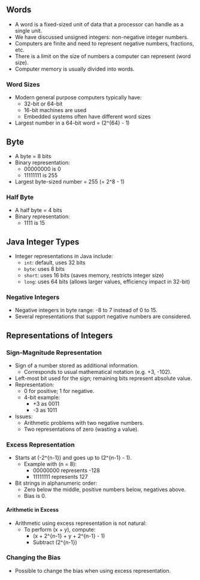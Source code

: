 ## Words
- A word is a fixed-sized unit of data that a processor can handle as a single unit.
- We have discussed unsigned integers: non-negative integer numbers.
- Computers are finite and need to represent negative numbers, fractions, etc.
- There is a limit on the size of numbers a computer can represent (word size).
- Computer memory is usually divided into words.

### Word Sizes
- Modern general purpose computers typically have:
  - 32-bit or 64-bit
  - 16-bit machines are used 
  - Embedded systems often have different word sizes
- Largest number in a 64-bit word = \(2^{64} - 1\)

## Byte
- A byte = 8 bits
- Binary representation:
  - 00000000 is 0
  - 11111111 is 255
- Largest byte-sized number = 255 \(= 2^8 - 1\)

### Half Byte
- A half byte = 4 bits
- Binary representation:
  - 1111 is 15

## Java Integer Types
- Integer representations in Java include:
  - `int`: default, uses 32 bits 
  - `byte`: uses 8 bits 
  - `short`: uses 16 bits (saves memory, restricts integer size)
  - `long`: uses 64 bits (allows larger values, efficiency impact in 32-bit)

### Negative Integers
- Negative integers in byte range: -8 to 7 instead of 0 to 15.
- Several representations that support negative numbers are considered.

## Representations of Integers

### Sign-Magnitude Representation
- Sign of a number stored as additional information.
  - Corresponds to usual mathematical notation (e.g. +3, -102).
- Left-most bit used for the sign; remaining bits represent absolute value.
- Representation:
  - 0 for positive; 1 for negative.
  - 4-bit example:
    - +3 as 0011
    - -3 as 1011
- Issues:
  - Arithmetic problems with two negative numbers.
  - Two representations of zero (wasting a value).

### Excess Representation
- Starts at \(-2^{n-1}\) and goes up to \(2^{n-1} - 1\).
  - Example with \(n = 8\):
    - 00000000 represents -128
    - 11111111 represents 127
- Bit strings in alphanumeric order:
  - Zero below the middle, positive numbers below, negatives above.
  - Bias is 0.
  
#### Arithmetic in Excess
- Arithmetic using excess representation is not natural:
  - To perform \(x + y\), compute:
    - \(x + 2^{n-1} + y + 2^{n-1} - 1\)
    - Subtract \(2^{n-1}\)

### Changing the Bias
- Possible to change the bias when using excess representation.